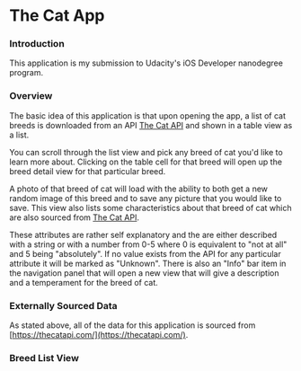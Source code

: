# The Cat App

### Introduction
This application is my submission to Udacity's iOS Developer
nanodegree program.

### Overview
The basic idea of this application is that upon opening the app, a list
of cat breeds is downloaded from an API [The Cat API](https://thecatapi.com/) and shown in a table view as a list.

You can scroll through the list view and pick any breed of cat you'd like
to learn more about. Clicking on the table cell for that breed will open up the breed detail view for that particular breed.

A photo of that breed of cat will load with the ability to both get a new
random image of this breed and to save any picture that you would like
to save. This view also lists some characteristics about that breed of cat
which are also sourced from [The Cat API](https://thecatapi.com/).

These attributes are rather self explanatory and the are either described with a string or with a number from 0-5 where 0 is equivalent to "not at all" and 5 being "absolutely". If no value exists from the API for any particular attribute it will be marked as "Unknown". There is also an "Info" bar item in the navigation panel that will open a new view that will give a description and a temperament for the breed of cat.

### Externally Sourced Data
As stated above, all of the data for this application is sourced from [https://thecatapi.com/](https://thecatapi.com/).

### Breed List View
